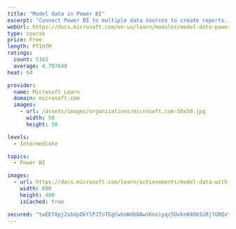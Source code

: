 ```yaml
---
title: "Model data in Power BI"
excerpt: "Connect Power BI to multiple data sources to create reports. Define the relationship between your data sources."
webUrl: https://docs.microsoft.com/en-us/learn/modules/model-data-power-bi/
type: course
price: Free
length: PT1H7M
ratings:
  count: 5165
  average: 4.707648
heat: 64

provider:
  name: Microsoft Learn
  domain: microsoft.com
  images:
    - url: /assets/images/organizations/microsoft.com-50x50.jpg
      width: 50
      height: 50

levels:
  - Intermediate

topics:
  - Power BI

images:
  - url: https://docs.microsoft.com/learn/achievements/model-data-with-power-bi-desktop-social.png
    width: 800
    height: 400
    isCached: true

secured: "twEEf8pj2sbUpDkYlPJToTEgCwboWdb8AwsKnoiyqc5Ovkn88Ob5iRj7GRQxY+uP+b4HtjEPB9ZEPCvwpCHnl4y4J0OebpNLVBbKMmCpS20Q44w0KnMH6SD37aEb+eV1uWfHeHEhDT5yVxNl/VfBjHGxUU6/Xmzz8nnIkihGXHL4Bwi/p4cjGZf2wTYQIDXRRXPATqy/+lalYRce6OlrA2VXhCq6bwP4IaQAP2bkrN/7LrPx8zjl1NvI78UYR3O8Ix1pc06nfqq1YXQXrrenyfgb0DuHalD8lmCy3X2s206SBqtJB2ih+nekLi3IqdWabOy3Lfm/TzUN4y3+JMyayv9ZcK6oUXgtmrI6fM4tTqLzyJapzRJZJBk6LG7zI8EFlipufPKYBzklM7A7BphyIwbmBXIid3Gs2Q+1xRlCktI=;ntEoiKPhVl9FKsXmvK4pGA=="
---
```


